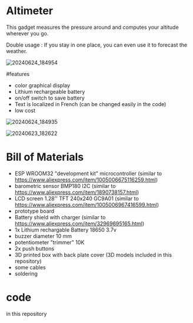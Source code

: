 # Altimeter

This gadget measures the pressure around and computes your altitude wherever you go. 

Double usage : If you stay in one place, you can even use it to forecast the weather.

![20240624_184954](https://github.com/user-attachments/assets/87fe4fc2-74fb-4cef-8bc3-3d89b7f33aba)

#features
* color graphical display
* Lithium rechargeable battery
* on/off switch to save battery
* Text is localized in French (can be changed easily in the code)
* low cost

![20240624_184935](https://github.com/user-attachments/assets/af7e3de7-cbc3-489c-8b8c-02f50e182074)

![20240623_182622](https://github.com/user-attachments/assets/2520fc2b-79ad-4a0b-99d3-957c48022606)

# Bill of Materials

* ESP WROOM32 "development kit" microcontroller (similar to https://www.aliexpress.com/item/1005006675116259.html)
* barometric sensor BMP180 I2C (similar to https://www.aliexpress.com/item/1890738157.html)
* LCD screen 1.28'' TFT 240x240 GC9A01 (similar to https://www.aliexpress.com/item/1005006967416599.html)
* prototype board
* Battery shield with charger (similar to https://www.aliexpress.com/item/32969695165.html)
* 1x Lithium rechargable Battery 18650 3.7v 
* buzzer diameter 10 mm
* potentiometer "trimmer" 10K
* 2x push buttons
* 3D printed box with back plate cover (3D models included in this repository)
* some cables
* soldering

# code
in this repository
